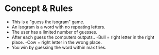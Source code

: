 # Concept & Rules

- This is a "guess the isogram" game.
- An isogram is a word with no repeating letters.
- The user has a limited number of guesses.
- After each guess the computers outputs..
-Bull = right letter in the right place.
-Cow = right letter in the wrong place.
- You win by guessing the word within max tries.
